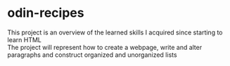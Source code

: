 # odin-recipes
This project is an overview of the learned skills I acquired since starting to learn HTML\
The project will represent how to create a webpage, write and alter paragraphs and construct organized and unorganized lists